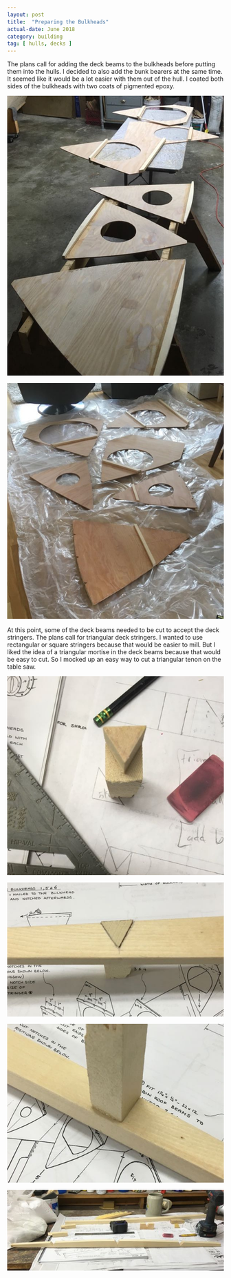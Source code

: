 ```yaml
---
layout: post
title:  "Preparing the Bulkheads"
actual-date: June 2018
category: building
tag: [ hulls, decks ]
---
```


The plans call for adding the deck beams to the bulkheads before putting them into the hulls. I decided to also add the bunk bearers at the same time. It seemed like it would be a lot easier with them out of the hull. I coated both sides of the bulkheads with two coats of pigmented epoxy.

![Bulkheads](/assets/images/bulkheads.jpg)

![Bulkheads Coated With Epoxy](/assets/images/bulkheads-coated.jpg)

At this point, some of the deck beams needed to be cut to accept the deck stringers. The plans call for triangular deck stringers. I wanted to use rectangular or square stringers because that would be easier to mill. But I liked the idea of a triangular mortise in the deck beams because that would be easy to cut. So I mocked up an easy way to cut a triangular tenon on the table saw.

![Mortise and Tenon for Deck Beams](/assets/images/bulkheads-beams1.jpg)

![Mortise and Tenon for Deck Beams](/assets/images/bulkheads-beams2.jpg)

![Mortise and Tenon for Deck Beams](/assets/images/bulkheads-beams3.jpg)

![Mortise and Tenon for Deck Beams](/assets/images/bulkheads-beams4.jpg)
